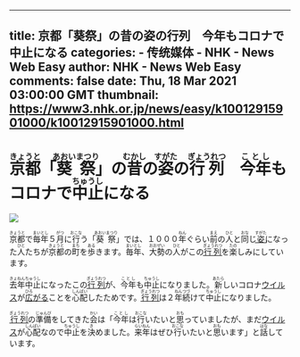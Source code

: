 
---
title: 京都「葵祭」の昔の姿の行列　今年もコロナで中止になる
categories: 
    - 传统媒体
    - NHK - News Web Easy
author: NHK - News Web Easy
comments: false
date: Thu, 18 Mar 2021 03:00:00 GMT
thumbnail: https://www3.nhk.or.jp/news/easy/k10012915901000/k10012915901000.html
---

<div>   
<h1><ruby>京都<rt>きょうと</rt></ruby>「<ruby>葵祭<rt>あおいまつり</rt></ruby>」の<ruby>昔<rt>むかし</rt></ruby>の<ruby>姿<rt>すがた</rt></ruby>の<ruby>行列<rt>ぎょうれつ</rt></ruby>　<ruby>今年<rt>ことし</rt></ruby>もコロナで<ruby>中止<rt>ちゅうし</rt></ruby>になる</h1><img src="https://www3.nhk.or.jp/news/easy/k10012915901000/k10012915901000.html" referrerpolicy="no-referrer"><br>
                <p><span class="colorL"><ruby>京都<rt>きょうと</rt></ruby></span>で<ruby>毎年<rt>まいとし</rt></ruby>５<ruby>月<rt>がつ</rt></ruby>に<ruby>行<rt>おこな</rt></ruby>う「<ruby>葵祭<rt>あおいまつり</rt></ruby>」では、１０００<ruby>年<rt>ねん</rt></ruby>ぐらい<ruby>前<rt>まえ</rt></ruby>の<ruby>人<rt>ひと</rt></ruby>と<ruby>同<rt>おな</rt></ruby>じ<a href="javascript:void(0)" class="dicWin" id="id-0000"><ruby><span class="under">姿</span><rt>すがた</rt></ruby></a>になった<ruby>人<rt>ひと</rt></ruby>たちが<span class="colorL"><ruby>京都<rt>きょうと</rt></ruby></span>の<ruby>町<rt>まち</rt></ruby>を<ruby>歩<rt>ある</rt></ruby>きます。<ruby>毎年<rt>まいとし</rt></ruby>、<ruby>大勢<rt>おおぜい</rt></ruby>の<ruby>人<rt>ひと</rt></ruby>がこの<a href="javascript:void(0)" class="dicWin" id="id-0001"><ruby><span class="under">行列</span><rt>ぎょうれつ</rt></ruby></a>を<ruby>楽<rt>たの</rt></ruby>しみにしています。</p>
<p><ruby>去年<rt>きょねん</rt></ruby><ruby>中止<rt>ちゅうし</rt></ruby>になったこの<a href="javascript:void(0)" class="dicWin" id="id-0001"><ruby><span class="under">行列</span><rt>ぎょうれつ</rt></ruby></a>が、<ruby>今年<rt>ことし</rt></ruby>も<ruby>中止<rt>ちゅうし</rt></ruby>になりました。<ruby>新<rt>あたら</rt></ruby>しいコロナ<a href="javascript:void(0)" class="dicWin" id="id-0002"><span class="under">ウイルス</span></a>が<a href="javascript:void(0)" class="dicWin" id="id-0003"><ruby><span class="under">広</span><rt>ひろ</rt></ruby><span class="under">がる</span></a>ことを<ruby>心配<rt>しんぱい</rt></ruby>したためです。<a href="javascript:void(0)" class="dicWin" id="id-0001"><ruby><span class="under">行列</span><rt>ぎょうれつ</rt></ruby></a>は２<ruby>年<rt>ねん</rt></ruby><ruby>続<rt>つづ</rt></ruby>けて<ruby>中止<rt>ちゅうし</rt></ruby>になりました。</p>
<p><a href="javascript:void(0)" class="dicWin" id="id-0001"><ruby><span class="under">行列</span><rt>ぎょうれつ</rt></ruby></a>の<ruby>準備<rt>じゅんび</rt></ruby>をしてきた<ruby>会<rt>かい</rt></ruby>は「<ruby>今年<rt>ことし</rt></ruby>は<ruby>行<rt>おこな</rt></ruby>いたいと<ruby>思<rt>おも</rt></ruby>っていましたが、まだ<a href="javascript:void(0)" class="dicWin" id="id-0002"><span class="under">ウイルス</span></a>が<ruby>心配<rt>しんぱい</rt></ruby>なので<ruby>中止<rt>ちゅうし</rt></ruby>を<ruby>決<rt>き</rt></ruby>めました。<ruby>来年<rt>らいねん</rt></ruby>はぜひ<ruby>行<rt>おこな</rt></ruby>いたいと<ruby>思<rt>おも</rt></ruby>います」と<ruby>話<rt>はな</rt></ruby>しています。</p>
<p></p>
<p></p>
              
</div>
            